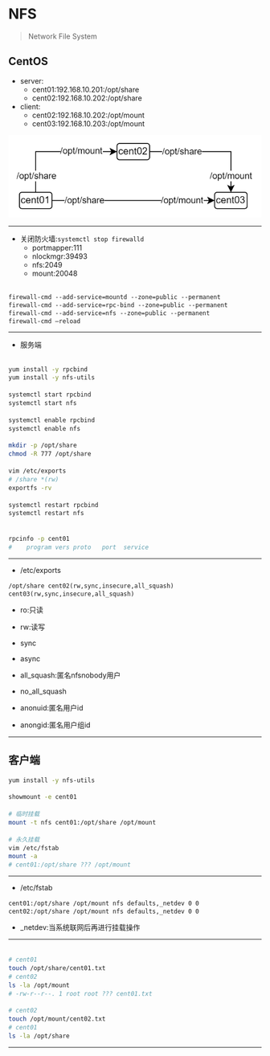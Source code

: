 # NFS
> Network File System


## CentOS

- server:
    - cent01:192.168.10.201:/opt/share
    - cent02:192.168.10.202:/opt/share
- client:
    - cent02:192.168.10.202:/opt/mount
    - cent03:192.168.10.203:/opt/mount

![NFS](nfs/nfs.png)


---
- 关闭防火墙:`systemctl stop firewalld`
    - portmapper:111
    - nlockmgr:39493
    - nfs:2049
    - mount:20048

```

firewall-cmd --add-service=mountd --zone=public --permanent
firewall-cmd --add-service=rpc-bind --zone=public --permanent
firewall-cmd --add-service=nfs --zone=public --permanent
firewall-cmd –reload
```

---
- 服务端
```sh

yum install -y rpcbind
yum install -y nfs-utils

systemctl start rpcbind
systemctl start nfs

systemctl enable rpcbind
systemctl enable nfs

mkdir -p /opt/share
chmod -R 777 /opt/share

vim /etc/exports
# /share *(rw)
exportfs -rv

systemctl restart rpcbind
systemctl restart nfs


rpcinfo -p cent01
#    program vers proto   port  service


```
---
- /etc/exports
```
/opt/share cent02(rw,sync,insecure,all_squash) cent03(rw,sync,insecure,all_squash)
```
- ro:只读
- rw:读写

- sync
- async

- all_squash:匿名nfsnobody用户
- no_all_squash

- anonuid:匿名用户id
- anongid:匿名用户组id


---
## 客户端

```sh
yum install -y nfs-utils

showmount -e cent01

# 临时挂载
mount -t nfs cent01:/opt/share /opt/mount

# 永久挂载
vim /etc/fstab
mount -a
# cent01:/opt/share ??? /opt/mount

```
---
- /etc/fstab
```
cent01:/opt/share /opt/mount nfs defaults,_netdev 0 0
cent02:/opt/share /opt/mount nfs defaults,_netdev 0 0
```
- _netdev:当系统联网后再进行挂载操作

---

```sh

# cent01
touch /opt/share/cent01.txt
# cent02
ls -la /opt/mount
# -rw-r--r--. 1 root root ??? cent01.txt

# cent02
touch /opt/mount/cent02.txt
# cent01
ls -la /opt/share

```


---